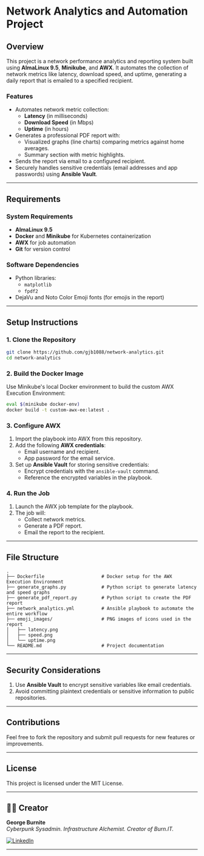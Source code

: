 # Network Analytics and Automation Project

## Overview
This project is a network performance analytics and reporting system built using **AlmaLinux 9.5**, **Minikube**, and **AWX**. It automates the collection of network metrics like latency, download speed, and uptime, generating a daily report that is emailed to a specified recipient.

### Features
- Automates network metric collection:
  - **Latency** (in milliseconds)
  - **Download Speed** (in Mbps)
  - **Uptime** (in hours)
- Generates a professional PDF report with:
  - Visualized graphs (line charts) comparing metrics against home averages.
  - Summary section with metric highlights.
- Sends the report via email to a configured recipient.
- Securely handles sensitive credentials (email addresses and app passwords) using **Ansible Vault**.

---

## Requirements
### System Requirements
- **AlmaLinux 9.5**
- **Docker** and **Minikube** for Kubernetes containerization
- **AWX** for job automation
- **Git** for version control

### Software Dependencies
- Python libraries:
  - `matplotlib`
  - `fpdf2`
- DejaVu and Noto Color Emoji fonts (for emojis in the report)

---

## Setup Instructions

### 1. Clone the Repository
```bash
git clone https://github.com/gjb1088/network-analytics.git
cd network-analytics
```

### 2. Build the Docker Image
Use Minikube's local Docker environment to build the custom AWX Execution Environment:
```bash
eval $(minikube docker-env)
docker build -t custom-awx-ee:latest .
```

### 3. Configure AWX
1. Import the playbook into AWX from this repository.
2. Add the following **AWX credentials**:
   - Email username and recipient.
   - App password for the email service.
3. Set up **Ansible Vault** for storing sensitive credentials:
   - Encrypt credentials with the `ansible-vault` command.
   - Reference the encrypted variables in the playbook.

### 4. Run the Job
1. Launch the AWX job template for the playbook.
2. The job will:
   - Collect network metrics.
   - Generate a PDF report.
   - Email the report to the recipient.

---

## File Structure
```
.
├── Dockerfile                     # Docker setup for the AWX Execution Environment
├── generate_graphs.py             # Python script to generate latency and speed graphs
├── generate_pdf_report.py         # Python script to create the PDF report
├── network_analytics.yml          # Ansible playbook to automate the entire workflow
├── emoji_images/                  # PNG images of icons used in the report
│   ├── latency.png
│   ├── speed.png
│   └── uptime.png
└── README.md                      # Project documentation
```

---

## Security Considerations
1. Use **Ansible Vault** to encrypt sensitive variables like email credentials.
2. Avoid committing plaintext credentials or sensitive information to public repositories.

---

## Contributions
Feel free to fork the repository and submit pull requests for new features or improvements.

---

## License
This project is licensed under the MIT License.

---

## 👨‍💻 Creator

**George Burnite**  
*Cyberpunk Sysadmin. Infrastructure Alchemist. Creator of Burn.IT.*

[![LinkedIn](https://img.shields.io/badge/LinkedIn-GeorgeBurnite-blue)](https://www.linkedin.com/in/george-burnite-9a0799163/)

---
